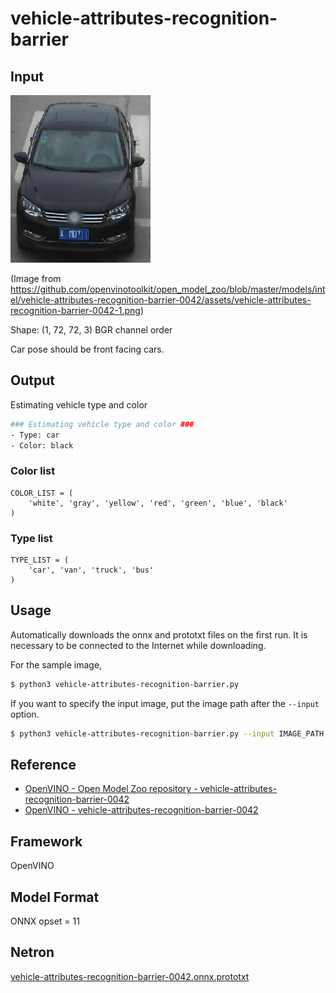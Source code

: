# vehicle-attributes-recognition-barrier

## Input

![Input](demo.png)

(Image
from https://github.com/openvinotoolkit/open_model_zoo/blob/master/models/intel/vehicle-attributes-recognition-barrier-0042/assets/vehicle-attributes-recognition-barrier-0042-1.png)

Shape: (1, 72, 72, 3) BGR channel order

Car pose should be front facing cars.

## Output

Estimating vehicle type and color
```bash
### Estimating vehicle type and color ###
- Type: car
- Color: black
```

### Color list

```
COLOR_LIST = (
    'white', 'gray', 'yellow', 'red', 'green', 'blue', 'black'
)
```

### Type list

```
TYPE_LIST = (
    'car', 'van', 'truck', 'bus'
)
```

## Usage

Automatically downloads the onnx and prototxt files on the first run. It is necessary to be connected to the Internet
while downloading.

For the sample image,
``` bash
$ python3 vehicle-attributes-recognition-barrier.py 
```

If you want to specify the input image, put the image path after the `--input` option.
```bash
$ python3 vehicle-attributes-recognition-barrier.py --input IMAGE_PATH
```

## Reference

- [OpenVINO - Open Model Zoo repository - vehicle-attributes-recognition-barrier-0042](https://github.com/openvinotoolkit/open_model_zoo/tree/master/models/intel/vehicle-attributes-recognition-barrier-0042)
- [OpenVINO - vehicle-attributes-recognition-barrier-0042](https://docs.openvinotoolkit.org/latest/omz_models_model_vehicle_attributes_recognition_barrier_0042.html)

## Framework

OpenVINO

## Model Format

ONNX opset = 11

## Netron

[vehicle-attributes-recognition-barrier-0042.onnx.prototxt](https://netron.app/?url=https://storage.googleapis.com/ailia-models/vehicle-attributes-recognition-barrier/vehicle-attributes-recognition-barrier-0042.onnx.prototxt)
